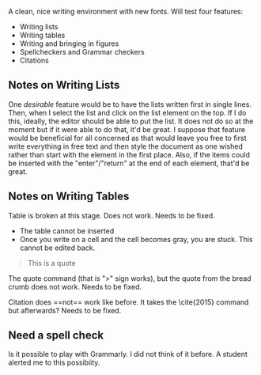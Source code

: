 A clean, nice writing environment with new fonts. Will test four features:

- Writing lists
- Writing tables
- Writing and bringing in figures
- Spellcheckers and Grammar checkers
- Citations

## Notes on Writing Lists

One *desirable* feature would be to have the lists written first in single lines. Then, when I select the list and click on the list element on the top. If I do this, ideally, the editor should be able to put the list. It does not do so at the moment but if it were able to do that, it'd be great. I suppose that feature would be beneficial for all concerned as that would leave you free to first write everything in free text and then style the document as one wished rather than start with the element in the first place.
Also, if the items could be inserted with the "enter"/"return" at the end of each element, that'd be great.

## Notes on Writing Tables
Table is broken at this stage. Does not work. Needs to be fixed.

- The table cannot be inserted
- Once you write on a cell and the cell becomes gray, you are stuck. This cannot be edited back. 

> This is a quote

The quote command (that is ">" sign works), but the quote from the bread crumb does not work. Needs to be fixed. 

Citation does ==not== work like before. It takes the \cite{2015} command but afterwards? Needs to be fixed.

## Need a spell check
Is it possible to play with Grammarly. I did not think of it before. A student alerted me to this possibiity. 


